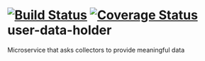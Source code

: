 [![Build Status](https://travis-ci.org/4finance/matcher.svg?branch=master)](https://travis-ci.org/4finance/matcher)
[![Coverage Status](https://coveralls.io/repos/4finance/matcher/badge.png)](https://coveralls.io/r/4finance/matcher)
user-data-holder
=================

Microservice that asks collectors to provide meaningful data
